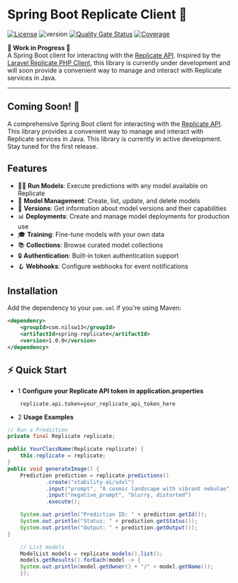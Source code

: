 # Spring Boot Replicate Client 🚧

[![License](https://img.shields.io/badge/license-MIT-blue.svg)](LICENSE)
![version](https://img.shields.io/badge/version-1.0.0-purple)
[![Quality Gate Status](https://sonarcloud.io/api/project_badges/measure?project=nilsw13_Spring-Boot-Replicate&metric=alert_status)](https://sonarcloud.io/summary/new_code?id=nilsw13_Spring-Boot-Replicate)
[![Coverage](https://sonarcloud.io/api/project_badges/measure?project=nilsw13_Spring-Boot-Replicate&metric=coverage&cachebuster=123)](https://sonarcloud.io/summary/new_code?id=nilsw13_Spring-Boot-Replicate)

**🚧 Work in Progress 🚧**  
A Spring Boot client for interacting with the [Replicate API](https://replicate.com/). Inspired by the [Laravel Replicate PHP Client](https://github.com/halilcosdu/laravel-replicate), this library is currently under development and will soon provide a convenient way to manage and interact with Replicate services in Java.

---


## Coming Soon! 🚀

A comprehensive Spring Boot client for interacting with the [Replicate API](https://replicate.com/). This library provides a convenient way to manage and interact with Replicate services in Java.
This library is currently in active development. Stay tuned for the first release.


## Features

- 🏃‍♂️ **Run Models**: Execute predictions with any model available on Replicate
- 🤖 **Model Management**: Create, list, update, and delete models
- 🔄 **Versions**: Get information about model versions and their capabilities
- 📊 **Deployments**: Create and manage model deployments for production use
- 🎓 **Training**: Fine-tune models with your own data
- 📚 **Collections**: Browse curated model collections
- 🔒 **Authentication**: Built-in token authentication support
- 🪝 **Webhooks**: Configure webhooks for event notifications

## Installation

Add the dependency to your `pom.xml` if you're using Maven:

```xml
<dependency>
    <groupId>com.nilsw13</groupId>
    <artifactId>spring-replicate</artifactId>
    <version>1.0.0</version>
</dependency>
```

## ⚡ Quick Start
- 1 **Configure your Replicate API token in application.properties**
```properties
    replicate.api.token=your_replicate_api_token_here
```
- 2 **Usage Examples**
```java
// Run a Prediction
private final Replicate replicate;

public YourClassName(Replicate replicate) {
    this.replicate = replicate;
}
public void generateImage() {
    Prediction prediction = replicate.predictions()
            .create("stability-ai/sdxl")
            .input("prompt", "A cosmic landscape with vibrant nebulae")
            .input("negative_prompt", "blurry, distorted")
            .execute();

    System.out.println("Prediction ID: " + prediction.getId());
    System.out.println("Status: " + prediction.getStatus());
    System.out.println("Output: " + prediction.getOutput());
}
```


```java
    // List models
    ModelList models = replicate.models().list();
    models.getResults().forEach(model -> {
    System.out.println(model.getOwner() + "/" + model.getName());
    });
```







